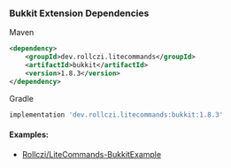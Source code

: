 ### Bukkit Extension Dependencies
Maven
```xml
<dependency>
    <groupId>dev.rollczi.litecommands</groupId>
    <artifactId>bukkit</artifactId>
    <version>1.8.3</version>
</dependency>
```
Gradle
```groovy
implementation 'dev.rollczi.litecommands:bukkit:1.8.3'
```

#### Examples:
- [Rollczi/LiteCommands-BukkitExample](https://github.com/Rollczi/LiteCommands-BukkitExample)
